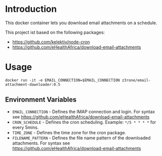 # Introduction
This docker container lets you download email attachments on a schedule.

This project ist based on the following packages:
* https://github.com/kelektiv/node-cron
* https://github.com/eHealthAfrica/download-email-attachments

# Usage
`docker run -it -e EMAIL_CONNECTION=$EMAIL_CONNECTION z3rone/email-attachment-downloader:0.5`

## Environment Variables

* `EMAIL_CONNECTION` - Defines the IMAP connection and login. For syntax see https://github.com/eHealthAfrica/download-email-attachments
* `CRON_SCHEDULE` - Defines the cron scheduling. Example: `*/5 * * * *` for every 5mins.
* `TIME_ZONE` - Defines the time zone for the cron package.
* `FILENAME_PATTERN` - Defines the file name pattern of the downloaded attachments. For syntax see https://github.com/eHealthAfrica/download-email-attachments
